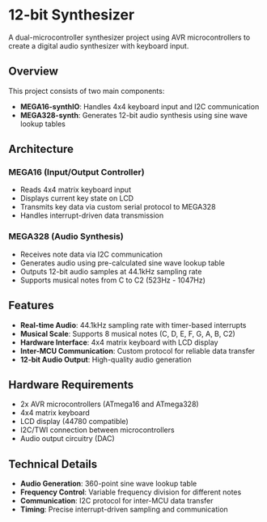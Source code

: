 # 12-bit Synthesizer

A dual-microcontroller synthesizer project using AVR microcontrollers to create a digital audio synthesizer with keyboard input.

## Overview

This project consists of two main components:
- **MEGA16-synthIO**: Handles 4x4 keyboard input and I2C communication
- **MEGA328-synth**: Generates 12-bit audio synthesis using sine wave lookup tables

## Architecture

### MEGA16 (Input/Output Controller)
- Reads 4x4 matrix keyboard input
- Displays current key state on LCD
- Transmits key data via custom serial protocol to MEGA328
- Handles interrupt-driven data transmission

### MEGA328 (Audio Synthesis)
- Receives note data via I2C communication
- Generates audio using pre-calculated sine wave lookup table
- Outputs 12-bit audio samples at 44.1kHz sampling rate
- Supports musical notes from C to C2 (523Hz - 1047Hz)

## Features

- **Real-time Audio**: 44.1kHz sampling rate with timer-based interrupts
- **Musical Scale**: Supports 8 musical notes (C, D, E, F, G, A, B, C2)
- **Hardware Interface**: 4x4 matrix keyboard with LCD display
- **Inter-MCU Communication**: Custom protocol for reliable data transfer
- **12-bit Audio Output**: High-quality audio generation

## Hardware Requirements

- 2x AVR microcontrollers (ATmega16 and ATmega328)
- 4x4 matrix keyboard
- LCD display (44780 compatible)
- I2C/TWI connection between microcontrollers
- Audio output circuitry (DAC)

## Technical Details

- **Audio Generation**: 360-point sine wave lookup table
- **Frequency Control**: Variable frequency division for different notes
- **Communication**: I2C protocol for inter-MCU data transfer
- **Timing**: Precise interrupt-driven sampling and communication
